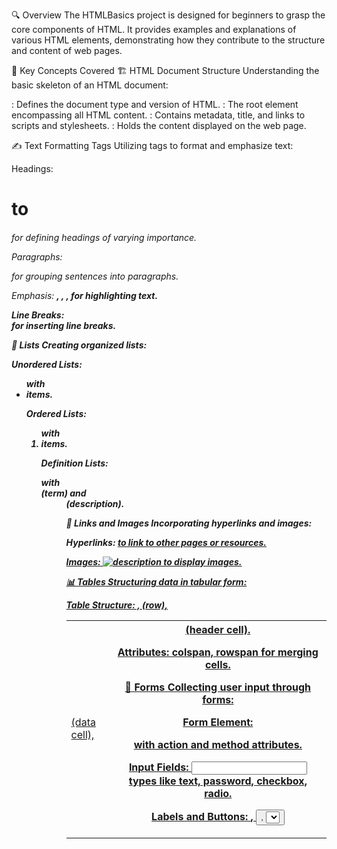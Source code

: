 🔍 Overview
The HTMLBasics project is designed for beginners to grasp the core components of HTML. It provides examples and explanations of various HTML elements, demonstrating how they contribute to the structure and content of web pages.

🧠 Key Concepts Covered
🏗️ HTML Document Structure
Understanding the basic skeleton of an HTML document:

<!DOCTYPE html>: Defines the document type and version of HTML.

<html>: The root element encompassing all HTML content.

<head>: Contains metadata, title, and links to scripts and stylesheets.

<body>: Holds the content displayed on the web page.

✍️ Text Formatting Tags
Utilizing tags to format and emphasize text:

Headings: <h1> to <h6> for defining headings of varying importance.

Paragraphs: <p> for grouping sentences into paragraphs.

Emphasis: <strong>, <em>, <b>, <i> for highlighting text.

Line Breaks: <br> for inserting line breaks.

📝 Lists
Creating organized lists:

Unordered Lists: <ul> with <li> items.

Ordered Lists: <ol> with <li> items.

Definition Lists: <dl> with <dt> (term) and <dd> (description).

🔗 Links and Images
Incorporating hyperlinks and images:

Hyperlinks: <a href="URL"> to link to other pages or resources.

Images: <img src="image.jpg" alt="description"> to display images.

📊 Tables
Structuring data in tabular form:

Table Structure: <table>, <tr> (row), <td> (data cell), <th> (header cell).

Attributes: colspan, rowspan for merging cells.

🧾 Forms
Collecting user input through forms:

Form Element: <form> with action and method attributes.

Input Fields: <input> types like text, password, checkbox, radio.

Labels and Buttons: <label>, <button>, <select>, <textarea>.

🧩 Semantic Elements
Enhancing HTML with semantic tags for better structure and accessibility:

Structural Tags: <header>, <nav>, <main>, <section>, <article>, <aside>, <footer>.

Benefits: Improved SEO, accessibility, and code readability.
